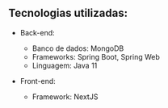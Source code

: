 ## Tecnologias utilizadas:

  - Back-end:
    - Banco de dados: MongoDB
    - Frameworks: Spring Boot, Spring Web
    - Linguagem: Java 11

  - Front-end:
    - Framework: NextJS